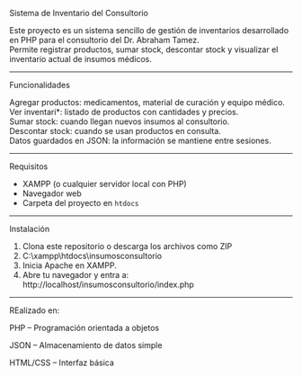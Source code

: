 Sistema de Inventario del Consultorio

Este proyecto es un sistema sencillo de gestión de inventarios desarrollado en PHP para el consultorio del Dr. Abraham Tamez.  
Permite registrar productos, sumar stock, descontar stock y visualizar el inventario actual de insumos médicos.

---

Funcionalidades

Agregar productos: medicamentos, material de curación y equipo médico.  
Ver inventari*: listado de productos con cantidades y precios.  
Sumar stock: cuando llegan nuevos insumos al consultorio.  
Descontar stock: cuando se usan productos en consulta.  
Datos guardados en JSON: la información se mantiene entre sesiones.

---

Requisitos

- XAMPP (o cualquier servidor local con PHP)
- Navegador web
- Carpeta del proyecto en `htdocs`

---

Instalación

1. Clona este repositorio o descarga los archivos como ZIP
2. C:\xampp\htdocs\insumosconsultorio
3. Inicia Apache en XAMPP.
4. Abre tu navegador y entra a: http://localhost/insumosconsultorio/index.php

---

REalizado en:

PHP – Programación orientada a objetos

JSON – Almacenamiento de datos simple

HTML/CSS – Interfaz básica

